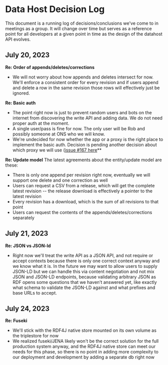 # Data Host Decision Log

This document is a running log of decisions/conclusions we've come to in meetings as a group. It will change over time but serves as a reference point for all developers at a given point in time as the design of the datahost API evolves.

## July 20, 2023

**Re: Order of appends/deletes/corrections**
- We will not worry about how appends and deletes intersect for now. We'll enforce a consistent order for every revision and if users append and delete a row in the same revision those rows will effectively just be ignored.

**Re: Basic auth**
- The point right now is just to prevent random users and bots on the internet from discovering the write API and adding data. We do not need proper auth at the moment.
- A single user/pass is fine for now. The only user will be Rob and possibly someone at ONS who we will know.
- We're undecided for now whether the app or a proxy is the right place to implement the basic auth. Decision is pending another decision about which proxy we will use ([issue #167 here](https://github.com/Swirrl/datahost-prototypes/issues/167)**

**Re: Update model**
The latest agreements about the entity/update model are these:
- There is only one append per revision right now, eventually we will support one delete and one correction as well
- Users can request a CSV from a release, which will get the complete latest revision -- the release download is effectively a pointer to the latest revision
- Every revision has a download, which is the sum of all revisions to that point
- Users can request the contents of the appends/deletes/corrections separately

## July 21, 2023

**Re: JSON vs JSON-ld**
- Right now we'll treat the write API as a JSON API, and not require or accept contexts because there is only one correct context anyway and we know what it is. In the future we may want to allow users to supply JSON-LD but we can handle this via content negotiation and not mix JSON and JSON-LD endpoints, because validating arbitrary JSON as RDF opens some questions that we haven’t answered yet, like exactly what schema to validate the JSON-LD against and what prefixes and base URLs to accept.

## July 24, 2023

**Re: Fuseki**
- We'll stick with the RDF4J native store mounted on its own volume as the triplestore for now
- We realized fuseki/JENA likely won't be the correct solution for the full production system anyway, and the RDF4J native store can meet our needs for this phase, so there is no point in adding more complexity to our deployment and development by adding a separate db right now
